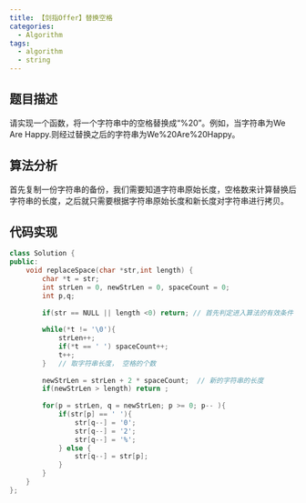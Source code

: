 ```yaml
---
title: 【剑指Offer】替换空格
categories:
  - Algorithm
tags:
  - algorithm
  - string
---
```


## 题目描述

请实现一个函数，将一个字符串中的空格替换成“%20”。例如，当字符串为We Are Happy.则经过替换之后的字符串为We%20Are%20Happy。



## 算法分析

首先复制一份字符串的备份，我们需要知道字符串原始长度，空格数来计算替换后字符串的长度，之后就只需要根据字符串原始长度和新长度对字符串进行拷贝。



## 代码实现

~~~cpp
class Solution {
public:
	void replaceSpace(char *str,int length) {
		char *t = str;
        int strLen = 0, newStrLen = 0, spaceCount = 0;
        int p,q;
        
        if(str == NULL || length <0) return; // 首先判定进入算法的有效条件
        
        while(*t != '\0'){
            strLen++;
            if(*t == ' ') spaceCount++;
            t++;
        }	// 取字符串长度， 空格的个数
        
        newStrLen = strLen + 2 * spaceCount;  // 新的字符串的长度
        if(newStrLen > length) return ;
        
        for(p = strLen, q = newStrLen; p >= 0; p-- ){
            if(str[p] == ' '){
                str[q--] = '0';
                str[q--] = '2';
                str[q--] = '%';
            } else {
                str[q--] = str[p];
            }
        }
	}
};
~~~

